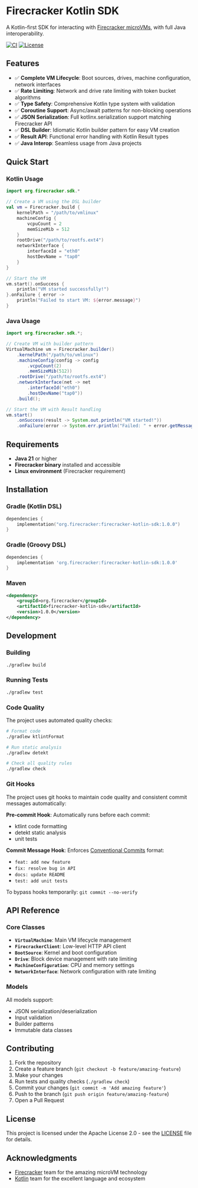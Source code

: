 # Firecracker Kotlin SDK

A Kotlin-first SDK for interacting with [Firecracker microVMs](https://firecracker-microvm.github.io/), with full Java interoperability.

[![CI](https://github.com/ladislavmacoun/firecracker-kotlin-sdk/actions/workflows/ci.yml/badge.svg)](https://github.com/ladislavmacoun/firecracker-kotlin-sdk/actions/workflows/ci.yml)
[![License](https://img.shields.io/badge/License-Apache%202.0-blue.svg)](https://opensource.org/licenses/Apache-2.0)

## Features

- ✅ **Complete VM Lifecycle**: Boot sources, drives, machine configuration, network interfaces
- ✅ **Rate Limiting**: Network and drive rate limiting with token bucket algorithms
- ✅ **Type Safety**: Comprehensive Kotlin type system with validation
- ✅ **Coroutine Support**: Async/await patterns for non-blocking operations
- ✅ **JSON Serialization**: Full kotlinx.serialization support matching Firecracker API
- ✅ **DSL Builder**: Idiomatic Kotlin builder pattern for easy VM creation
- ✅ **Result API**: Functional error handling with Kotlin Result types
- ✅ **Java Interop**: Seamless usage from Java projects

## Quick Start

### Kotlin Usage

```kotlin
import org.firecracker.sdk.*

// Create a VM using the DSL builder
val vm = Firecracker.build {
    kernelPath = "/path/to/vmlinux"
    machineConfig {
        vcpuCount = 2
        memSizeMib = 512
    }
    rootDrive("/path/to/rootfs.ext4")
    networkInterface {
        interfaceId = "eth0"
        hostDevName = "tap0"
    }
}

// Start the VM
vm.start().onSuccess {
    println("VM started successfully!")
}.onFailure { error ->
    println("Failed to start VM: ${error.message}")
}
```

### Java Usage

```java
import org.firecracker.sdk.*;

// Create VM with builder pattern
VirtualMachine vm = Firecracker.builder()
    .kernelPath("/path/to/vmlinux")
    .machineConfig(config -> config
        .vcpuCount(2)
        .memSizeMib(512))
    .rootDrive("/path/to/rootfs.ext4")
    .networkInterface(net -> net
        .interfaceId("eth0")
        .hostDevName("tap0"))
    .build();

// Start the VM with Result handling
vm.start()
    .onSuccess(result -> System.out.println("VM started!"))
    .onFailure(error -> System.err.println("Failed: " + error.getMessage()));
```

## Requirements

- **Java 21** or higher
- **Firecracker binary** installed and accessible
- **Linux environment** (Firecracker requirement)

## Installation

### Gradle (Kotlin DSL)

```kotlin
dependencies {
    implementation("org.firecracker:firecracker-kotlin-sdk:1.0.0")
}
```

### Gradle (Groovy DSL)

```groovy
dependencies {
    implementation 'org.firecracker:firecracker-kotlin-sdk:1.0.0'
}
```

### Maven

```xml
<dependency>
    <groupId>org.firecracker</groupId>
    <artifactId>firecracker-kotlin-sdk</artifactId>
    <version>1.0.0</version>
</dependency>
```

## Development

### Building

```bash
./gradlew build
```

### Running Tests

```bash
./gradlew test
```

### Code Quality

The project uses automated quality checks:

```bash
# Format code
./gradlew ktlintFormat

# Run static analysis
./gradlew detekt

# Check all quality rules
./gradlew check
```

### Git Hooks

The project uses git hooks to maintain code quality and consistent commit messages automatically:

**Pre-commit Hook**: Automatically runs before each commit:

- ktlint code formatting
- detekt static analysis
- unit tests

**Commit Message Hook**: Enforces [Conventional Commits](https://www.conventionalcommits.org/) format:

- `feat: add new feature`
- `fix: resolve bug in API`
- `docs: update README`
- `test: add unit tests`

To bypass hooks temporarily: `git commit --no-verify`

## API Reference

### Core Classes

- **`VirtualMachine`**: Main VM lifecycle management
- **`FirecrackerClient`**: Low-level HTTP API client
- **`BootSource`**: Kernel and boot configuration
- **`Drive`**: Block device management with rate limiting
- **`MachineConfiguration`**: CPU and memory settings
- **`NetworkInterface`**: Network configuration with rate limiting

### Models

All models support:

- JSON serialization/deserialization
- Input validation
- Builder patterns
- Immutable data classes

## Contributing

1. Fork the repository
2. Create a feature branch (`git checkout -b feature/amazing-feature`)
3. Make your changes
4. Run tests and quality checks (`./gradlew check`)
5. Commit your changes (`git commit -m 'Add amazing feature'`)
6. Push to the branch (`git push origin feature/amazing-feature`)
7. Open a Pull Request

## License

This project is licensed under the Apache License 2.0 - see the [LICENSE](LICENSE) file for details.

## Acknowledgments

- [Firecracker](https://firecracker-microvm.github.io/) team for the amazing microVM technology
- [Kotlin](https://kotlinlang.org/) team for the excellent language and ecosystem
